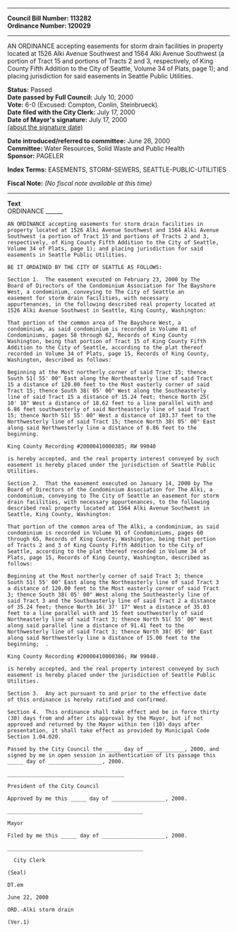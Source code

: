 * * * * *  
  
**Council Bill Number: [](#h0)[](#h2)113282**   
**Ordinance Number: 120029**  
  
* * * * *  
  
AN ORDINANCE accepting easements for storm drain facilities in property located at 1526 Alki Avenue Southwest and 1564 Alki Avenue Southwest (a portion of Tract 15 and portions of Tracts 2 and 3, respectively, of King County Fifth Addition to the City of Seattle, Volume 34 of Plats, page 1); and placing jurisdiction for said easements in Seattle Public Utilities.  
  
**Status:** Passed   
**Date passed by Full Council:** July 10, 2000   
**Vote:** 6-0 (Excused: Compton, Conlin, Steinbrueck)   
**Date filed with the City Clerk:** July 17, 2000   
**Date of Mayor's signature:** July 17, 2000   
[(about the signature date)](/~public/approvaldate.htm)   
  
  
**Date introduced/referred to committee:** June 26, 2000   
**Committee:** Water Resources, Solid Waste and Public Health   
**Sponsor:** PAGELER   
  
**Index Terms:** EASEMENTS, STORM-SEWERS, SEATTLE-PUBLIC-UTILITIES  
  
**Fiscal Note:** *(No fiscal note available at this time)*  
  
* * * * *  
  
**Text**  
    ORDINANCE ______  
  
    AN ORDINANCE accepting easements for storm drain facilities in  
    property located at 1526 Alki Avenue Southwest and 1564 Alki Avenue  
    Southwest (a portion of Tract 15 and portions of Tracts 2 and 3,  
    respectively, of King County Fifth Addition to the City of Seattle,  
    Volume 34 of Plats, page 1); and placing jurisdiction for said  
    easements in Seattle Public Utilities.  
  
    BE IT ORDAINED BY THE CITY OF SEATTLE AS FOLLOWS:  
  
    Section 1.  The easement executed on February 23, 2000 by The  
    Board of Directors of the Condominium Association for The Bayshore  
    West, a condominium, conveying to The City of Seattle an  
    easement for storm drain facilities, with necessary  
    appurtenances, in the following described real property located at  
    1526 Alki Avenue Southwest in Seattle, King County, Washington:  
  
    That portion of the common area of The Bayshore West, a  
    condominium, as said condominium is recorded in Volume 81 of  
    Condominiums, pages 58 through 62, Records of King County  
    Washington, being that portion of Tract 15 of King County Fifth  
    Addition to the City of Seattle, according to the plat thereof  
    recorded in Volume 34 of Plats, page 15, Records of King County,  
    Washington, described as follows:  
  
    Beginning at the Most northerly corner of said Tract 15; thence  
    South 51( 55' 00" East along the Northeasterly line of said Tract  
    15 a distance of 120.00 feet to the Most easterly corner of said  
    Tract 15; thence South 38( 05' 00" West along the Southeasterly  
    line of said Tract 15 a distance of 15.24 feet; thence North 25(  
    10' 10" West a distance of 18.62 feet to a line parallel with and  
    6.86 feet southwesterly of said Northeasterly line of said Tract  
    15; thence North 51( 55' 00" West a distance of 103.37 feet to the  
    Northwesterly line of said Tract 15; thence North 38( 05' 00" East  
    along said Northwesterly line a distance of 6.86 feet to the  
    beginning.   
  
    King County Recording #20000410000385; RW 99040  
  
    is hereby accepted, and the real property interest conveyed by such  
    easement is hereby placed under the jurisdiction of Seattle Public  
    Utilities.  
  
    Section 2.  That the easement executed on January 14, 2000 by The  
    Board of Directors of the Condominium Association for The Alki, a  
    condominium, conveying to The City of Seattle an easement for storm  
    drain facilities, with necessary appurtenances, to the following  
    described real property located at 1564 Alki Avenue Southwest in  
    Seattle, King County, Washington:  
  
    That portion of the common area of The Alki, a condominium, as said  
    condominium is recorded in Volume 91 of Condominiums, pages 60  
    through 65, Records of King County, Washington, being that portion  
    of Tracts 2 and 3 of King County Fifth Addition to the City of  
    Seattle, according to the plat thereof recorded in Volume 34 of  
    Plats, page 15, Records of King County, Washington, described as  
    follows:  
  
    Beginning at the Most northerly corner of said Tract 3; thence  
    South 51( 55' 00" East along the Northeasterly line of said Tract 3  
    a distance of 120.00 feet to the Most easterly corner of said Tract  
    3; thence South 38( 05' 00" West along the Southeasterly line of  
    said Tract 3 and the Southeasterly line of said Tract 2 a distance  
    of 35.24 feet; thence North 16( 37' 17" West a distance of 35.03  
    feet to a line parallel with and 15 feet southwesterly of said  
    Northeasterly line of said Tract 3; thence North 51( 55' 00" West  
    along said parallel line a distance of 91.41 feet to the  
    Northwesterly line of said Tract 3; thence North 38( 05' 00" East  
    along said Northwesterly line a distance of 15.00 feet to the  
    beginning;  .   
  
    King County Recording #20000410000386; RW 99040.  
  
    is hereby accepted, and the real property interest conveyed by such  
    easement is hereby placed under the jurisdiction of Seattle Public  
    Utilities.  
  
    Section 3.  Any act pursuant to and prior to the effective date  
    of this ordinance is hereby ratified and confirmed.  
  
    Section 4.  This ordinance shall take effect and be in force thirty  
    (30) days from and after its approval by the Mayor, but if not  
    approved and returned by the Mayor within ten (10) days after  
    presentation, it shall take effect as provided by Municipal Code  
    Section 1.04.020.  
  
    Passed by the City Council the _____ day of ____________, 2000, and  
    signed by me in open session in authentication of its passage this  
    _____ day of _________________, 2000.  
  
    _____________________________________  
  
    President of the City Council  
  
    Approved by me this _____ day of _________________, 2000.  
  
    ___________________________________________  
  
    Mayor  
  
    Filed by me this _____ day of ____________________, 2000.  
  
    ___________________________________________  
  
      City Clerk  
  
    (Seal)  
  
    DT.em  
  
    June 22, 2000  
  
    ORD.-Alki storm drain  
  
    (Ver.1)  
